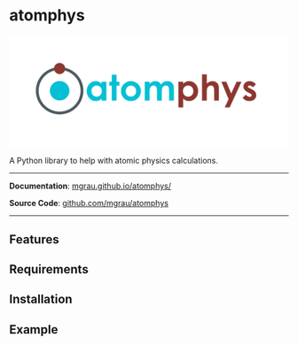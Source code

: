 # atomphys

<p align="left">
  <a href="https://mgrau.github.io/atomphys/"><img src="img/logo.svg" alt="atomphys logo"></a>
</p>

A Python library to help with atomic physics calculations.

---

**Documentation**: [mgrau.github.io/atomphys/](https://mgrau.github.io/atomphys/)

**Source Code**: [github.com/mgrau/atomphys](https://github.com/mgrau/atomphys)

---

## Features
## Requirements

## Installation

## Example